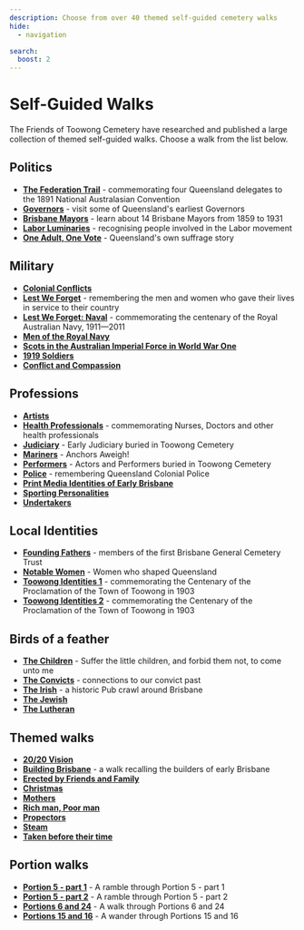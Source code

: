 ```yaml
---
description: Choose from over 40 themed self-guided cemetery walks 
hide:
  - navigation

search:
  boost: 2  
---
```


# Self-Guided Walks

The Friends of Toowong Cemetery have researched and published a large collection of themed self-guided walks. Choose a walk from the list below.

<!-- Should these walks be elaborated on or some "incomplete" ones moved to the Guided Tours section? -->

<!-- 

![](../assets/self-guided-walk-brochures.jpg){ width="50%" } 

*<small>Self-guided walk brochures are available in the [Museum](../cemetery/museum.md)</small>*

-->


## Politics

- **[The Federation Trail][federation-trail]** - commemorating four Queensland delegates to the 1891 National Australasian Convention
- **[Governors][governors-past]** - visit some of Queensland's earliest Governors
- **[Brisbane Mayors][brisbane-mayors]** - learn about 14 Brisbane Mayors from 1859 to 1931
- **[Labor Luminaries][labor-luminaries]** - recognising people involved in the Labor movement 
- **[One Adult, One Vote][suffrage]** - Queensland's own suffrage story 


## Military 

- **[Colonial Conflicts][colonial-conflicts]**
- **[Lest We Forget][lest-we-forget]** - remembering the men and women who gave their lives in service to their country
- **[Lest We Forget: Naval][lest-we-forget-navy]** - commemorating the centenary of the Royal Australian Navy, 1911—2011
- **[Men of the Royal Navy][rn]** 
- **[Scots in the Australian Imperial Force in World War One][scots-ww1]** 
- **[1919 Soldiers][1919-soldiers]**  
- **[Conflict and Compassion](conflict-and-compassion.md)** 

<!-- - **[Toowong Cemetery Remembrance Walk][remembrance-walk]** - explore the lives of Queensland's volunteer troops and take a moment to reflect on the service and sacrifice for which the Anzac Legend is known. -->

## Professions

- **[Artists][artists]**
- **[Health Professionals][nurses]** - commemorating Nurses, Doctors and other health professionals 
- **[Judiciary][judiciary]** - Early Judiciary buried in Toowong Cemetery 
- **[Mariners][mariners]** - Anchors Aweigh!
- **[Performers][actors]** - Actors and Performers buried in Toowong Cemetery
- **[Police][thin-blue-line]** - remembering Queensland Colonial Police
- **[Print Media Identities of Early Brisbane][printers]** 
- **[Sporting Personalities][sporting-personalities]** 
- **[Undertakers][undertakers]**

## Local Identities

- **[Founding Fathers][founding-fathers]** - members of the first Brisbane General Cemetery Trust
- **[Notable Women][notable-women]** - Women who shaped Queensland
- **[Toowong Identities 1][toowong-identities-1]** - commemorating the Centenary of the Proclamation of the Town of Toowong in 1903
- **[Toowong Identities 2][toowong-identities-2]** - commemorating the Centenary of the Proclamation of the Town of Toowong in 1903

## Birds of a feather 

- **[The Children][children]** - Suffer the little children, and forbid them not, to come unto me
- **[The Convicts][convicts]** - connections to our convict past
- **[The Irish][irish-trail]** - a historic Pub crawl around Brisbane
- **[The Jewish][jewish-trail]**  
- **[The Lutheran][lutheran-trail]** 

## Themed walks

- **[20/20 Vision](2020-vision.md)**  
- **[Building Brisbane][brisbane-open-house]** - a walk recalling the builders of early Brisbane
- **[Erected by Friends and Family](erected-by-friends.md)** 
- **[Christmas](christmas.md)** 
- **[Mothers](mothers.md)** 
- **[Rich man, Poor man](rich-man-poor-man.md)** 
- **[Propectors](prospectors.md)** 
- **[Steam](steam.md)** 
- **[Taken before their time](taken-before-their-time.md)** 
<!-- - Brisbane City Council Trail 1 [Brisbane City Council Trail 1][bcc-walk-1] - A tour of the southern corner portion of Toowong Cemetery. - Brisbane City Council Trail 2  [Brisbane City Council Trail 2][bcc-walk-2] -->
<!-- - One Day: New Years' Day -->


## Portion walks 

- **[Portion 5 - part 1](portion5-part1.md)** - A ramble through Portion 5 - part 1
- **[Portion 5 - part 2](portion5-part2.md)** - A ramble through Portion 5 - part 2 
- **[Portions 6 and 24](portion6-and-24.md)** - A walk through Portions 6 and 24 
- **[Portions 15 and 16](portion15-and-16.md)** - A wander through Portions 15 and 16 

<!-- links to pages or pdfs -->

[federation-trail]: federation-trail.md
[governors-past]: governors-past.md
[brisbane-mayors]: brisbane-mayors.md
[labor-luminaries]: labor-luminaries.md
[suffrage]: suffrage.md
[lest-we-forget]: lest-we-forget.md
[lest-we-forget-navy]: lest-we-forget-navy.md
[rn]: men-of-the-royal-navy.md
[remembrance-walk]: remembrance-walk.md
[scots-ww1]: scots-in-the-aif-ww1.md
[1919-soldiers]: 1919-soldiers.md
[colonial-conflicts]: colonial-conflicts.md

[actors]: all-the-worlds-a-stage.md 
[artists]: artists.md
[mariners]: anchors-aweigh.md
[judiciary]: judiciary.md
[printers]: printers.md
[thin-blue-line]: thin-blue-line.md
[sporting-personalities]: sporting-personalities.md
[undertakers]: undertakers.md 
[nursesx]: ../assets/guides/in-their-caring-hands.pdf
[nurses]: in-their-caring-hands.md

[founding-fathers]: founding-fathers.md
[notable-women]: notable-women.md
[toowong-identities-1]: toowong-identities-1.md
[toowong-identities-2]: toowong-identities-2.md

[convicts]: convict-connections.md
[irish-trail]: irish-trail.md
[jewish-trail]: jewish-trail.md
[lutheran-trail]: lutheran-trail.md
[children]: children.md
[brisbane-open-house]: brisbane-open-house.md

[bcc-walk-1]: bcc-walk-1.md
[bcc-walk-2]: bcc-walk-2.md
